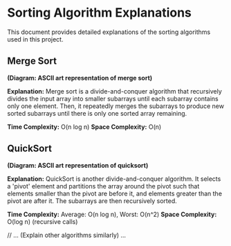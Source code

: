 # Sorting Algorithm Explanations

This document provides detailed explanations of the sorting algorithms used in this project.


## Merge Sort

**(Diagram: ASCII art representation of merge sort)**

**Explanation:**  Merge sort is a divide-and-conquer algorithm that recursively divides the input array into smaller subarrays until each subarray contains only one element. Then, it repeatedly merges the subarrays to produce new sorted subarrays until there is only one sorted array remaining.


**Time Complexity:** O(n log n)
**Space Complexity:** O(n)


## QuickSort

**(Diagram: ASCII art representation of quicksort)**


**Explanation:** QuickSort is another divide-and-conquer algorithm. It selects a 'pivot' element and partitions the array around the pivot such that elements smaller than the pivot are before it, and elements greater than the pivot are after it.  The subarrays are then recursively sorted.

**Time Complexity:** Average: O(n log n), Worst: O(n^2)
**Space Complexity:** O(log n) (recursive calls)


// ... (Explain other algorithms similarly) ...